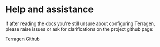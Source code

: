 # Help and assistance

If after reading the docs you're still unsure about configuring Terragen, please raise issues or ask for clarifications on the project github page:

[Terragen Github](https://github.com/hunt3ri/terragen)

